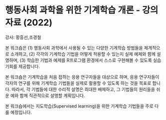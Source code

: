 # 행동사회 과학을 위한 기계학습 개론 - 강의자료 (2022)

강사: 황흥선,조경철

본 워크숍은 
(1) 행동사회 과학에서 사용될 수 있는 다양한 기계학습 방법들을 체계적으로 소개하고,
(2) 각각의 기계학습 기법을 어떻게 적용할 수 있는지 실제 예제와 함께 설명하며,
(3) 학습한 기법과 예제를 R프로그램 환경에서 스스로 구현해볼 수 있도록 실습 기회를 제공합니다. 

본 워크숍은 기계학습을 처음 접하는 응용 연구자들을 대상으로 하며, 
응용 연구자들이 각자의 연구를 위해 기계학습 기법들을 실제로 활용할 수 있도록 하는 것을 목표로 합니다. 
따라서, 각 기법들에 대한 수리적 설명은 최대한 배제하고, 그 기법들의 원리들을 쉬운 예와 함께 직관적으로 설명할 계획입니다.  

본 워크숍에서는 지도학습(Supervised learning)을 위한 기계학습 기법들을 주로 다룰 예정입니다.
